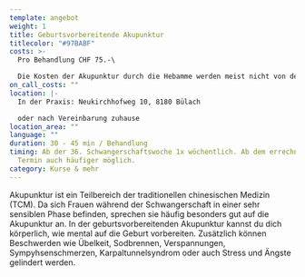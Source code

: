 ```yaml
---
template: angebot
weight: 1
title: Geburtsvorbereitende Akupunktur
titlecolor: "#97BABF"
costs: >-
  Pro Behandlung CHF 75.-\

  Die Kosten der Akupunktur durch die Hebamme werden meist nicht von der Krankenkasse übernommen.
on_call_costs: ""
location: |-
  In der Praxis: Neukirchhofweg 10, 8180 Bülach

  o﻿der nach Vereinbarung zuhause
location_area: ""
language: ""
duration: 30 - 45 min / Behandlung
timing: Ab der 36. Schwangerschaftswoche 1x wöchentlich. Ab dem errechneten
  Termin auch häufiger möglich.
category: Kurse & mehr
---
```


Akupunktur ist ein Teilbereich der traditionellen chinesischen Medizin (TCM). Da sich Frauen während der Schwangerschaft in einer sehr sensiblen Phase befinden, sprechen sie häufig besonders gut auf die Akupunktur an. In der geburtsvorbereitenden Akupunktur kannst du dich körperlich, wie mental auf die Geburt vorbereiten. Zusätzlich können Beschwerden wie Übelkeit, Sodbrennen, Verspannungen, Sympyhsenschmerzen, Karpaltunnelsyndrom oder auch Stress und Ängste gelindert werden.
